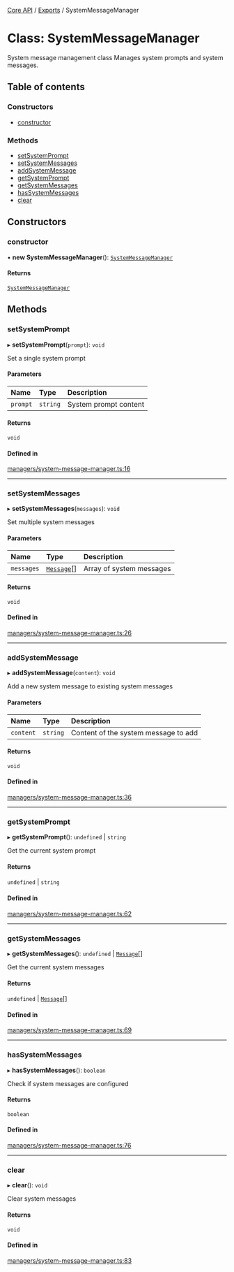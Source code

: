 <!-- 
 ⚠️  AUTO-GENERATED FILE - DO NOT EDIT MANUALLY
 This file is automatically generated by scripts/docs-generator.js
 To make changes, edit the source TypeScript files or update the generator script
-->

[Core API](../../) / [Exports](../modules) / SystemMessageManager

# Class: SystemMessageManager

System message management class
Manages system prompts and system messages.

## Table of contents

### Constructors

- [constructor](SystemMessageManager#constructor)

### Methods

- [setSystemPrompt](SystemMessageManager#setsystemprompt)
- [setSystemMessages](SystemMessageManager#setsystemmessages)
- [addSystemMessage](SystemMessageManager#addsystemmessage)
- [getSystemPrompt](SystemMessageManager#getsystemprompt)
- [getSystemMessages](SystemMessageManager#getsystemmessages)
- [hasSystemMessages](SystemMessageManager#hassystemmessages)
- [clear](SystemMessageManager#clear)

## Constructors

### constructor

• **new SystemMessageManager**(): [`SystemMessageManager`](SystemMessageManager)

#### Returns

[`SystemMessageManager`](SystemMessageManager)

## Methods

### setSystemPrompt

▸ **setSystemPrompt**(`prompt`): `void`

Set a single system prompt

#### Parameters

| Name | Type | Description |
| :------ | :------ | :------ |
| `prompt` | `string` | System prompt content |

#### Returns

`void`

#### Defined in

[managers/system-message-manager.ts:16](https://github.com/woojubb/robota/blob/a30a05a48bffaad2a16dd1a2033d90e93b7392cf/packages/core/src/managers/system-message-manager.ts#L16)

___

### setSystemMessages

▸ **setSystemMessages**(`messages`): `void`

Set multiple system messages

#### Parameters

| Name | Type | Description |
| :------ | :------ | :------ |
| `messages` | [`Message`](../interfaces/Message)[] | Array of system messages |

#### Returns

`void`

#### Defined in

[managers/system-message-manager.ts:26](https://github.com/woojubb/robota/blob/a30a05a48bffaad2a16dd1a2033d90e93b7392cf/packages/core/src/managers/system-message-manager.ts#L26)

___

### addSystemMessage

▸ **addSystemMessage**(`content`): `void`

Add a new system message to existing system messages

#### Parameters

| Name | Type | Description |
| :------ | :------ | :------ |
| `content` | `string` | Content of the system message to add |

#### Returns

`void`

#### Defined in

[managers/system-message-manager.ts:36](https://github.com/woojubb/robota/blob/a30a05a48bffaad2a16dd1a2033d90e93b7392cf/packages/core/src/managers/system-message-manager.ts#L36)

___

### getSystemPrompt

▸ **getSystemPrompt**(): `undefined` \| `string`

Get the current system prompt

#### Returns

`undefined` \| `string`

#### Defined in

[managers/system-message-manager.ts:62](https://github.com/woojubb/robota/blob/a30a05a48bffaad2a16dd1a2033d90e93b7392cf/packages/core/src/managers/system-message-manager.ts#L62)

___

### getSystemMessages

▸ **getSystemMessages**(): `undefined` \| [`Message`](../interfaces/Message)[]

Get the current system messages

#### Returns

`undefined` \| [`Message`](../interfaces/Message)[]

#### Defined in

[managers/system-message-manager.ts:69](https://github.com/woojubb/robota/blob/a30a05a48bffaad2a16dd1a2033d90e93b7392cf/packages/core/src/managers/system-message-manager.ts#L69)

___

### hasSystemMessages

▸ **hasSystemMessages**(): `boolean`

Check if system messages are configured

#### Returns

`boolean`

#### Defined in

[managers/system-message-manager.ts:76](https://github.com/woojubb/robota/blob/a30a05a48bffaad2a16dd1a2033d90e93b7392cf/packages/core/src/managers/system-message-manager.ts#L76)

___

### clear

▸ **clear**(): `void`

Clear system messages

#### Returns

`void`

#### Defined in

[managers/system-message-manager.ts:83](https://github.com/woojubb/robota/blob/a30a05a48bffaad2a16dd1a2033d90e93b7392cf/packages/core/src/managers/system-message-manager.ts#L83)
